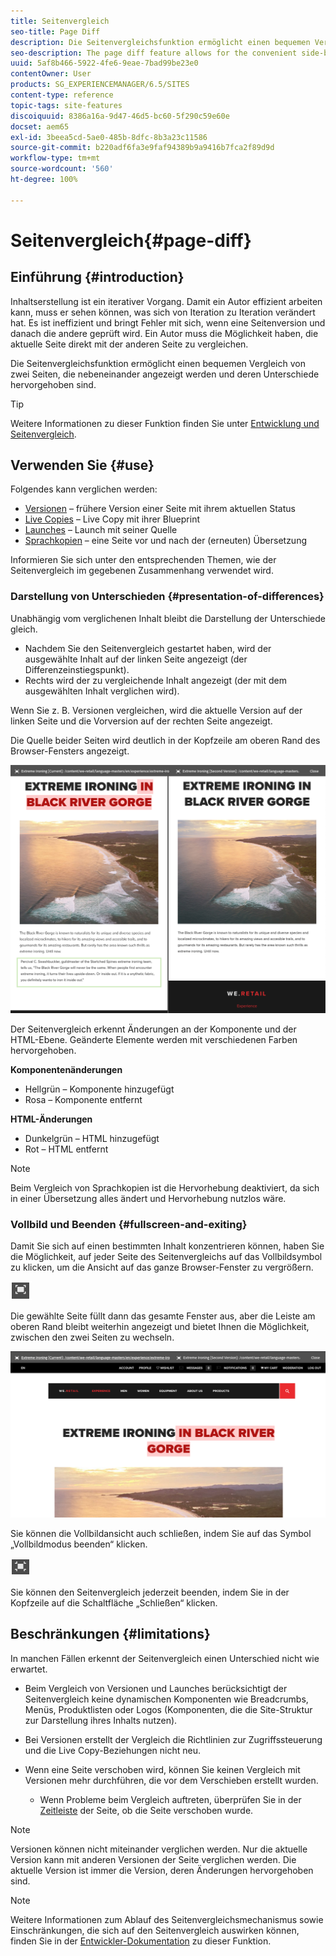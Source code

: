 ```yaml
---
title: Seitenvergleich
seo-title: Page Diff
description: Die Seitenvergleichsfunktion ermöglicht einen bequemen Vergleich von zwei Seiten, die nebeneinander angezeigt werden und deren Unterschiede hervorgehoben sind.
seo-description: The page diff feature allows for the convenient side-by-side comparison of two pages with their differences highlighted.
uuid: 5af8b466-5922-4fe6-9eae-7bad99be23e0
contentOwner: User
products: SG_EXPERIENCEMANAGER/6.5/SITES
content-type: reference
topic-tags: site-features
discoiquuid: 8386a16a-9d47-46d5-bc60-5f290c59e60e
docset: aem65
exl-id: 3beea5cd-5ae0-485b-8dfc-8b3a23c11586
source-git-commit: b220adf6fa3e9faf94389b9a9416b7fca2f89d9d
workflow-type: tm+mt
source-wordcount: '560'
ht-degree: 100%

---
```


# Seitenvergleich{#page-diff}

## Einführung {#introduction}

Inhaltserstellung ist ein iterativer Vorgang. Damit ein Autor effizient arbeiten kann, muss er sehen können, was sich von Iteration zu Iteration verändert hat. Es ist ineffizient und bringt Fehler mit sich, wenn eine Seitenversion und danach die andere geprüft wird. Ein Autor muss die Möglichkeit haben, die aktuelle Seite direkt mit der anderen Seite zu vergleichen.

Die Seitenvergleichsfunktion ermöglicht einen bequemen Vergleich von zwei Seiten, die nebeneinander angezeigt werden und deren Unterschiede hervorgehoben sind.

>[!TIP]
>
>Weitere Informationen zu dieser Funktion finden Sie unter [Entwicklung und Seitenvergleich](/help/sites-developing/pagediff.md#operation-details).

## Verwenden Sie {#use}

Folgendes kann verglichen werden:

* [Versionen](/help/sites-authoring/working-with-page-versions.md#comparing-a-version-with-current-page) – frühere Version einer Seite mit ihrem aktuellen Status
* [Live Copies](/help/sites-administering/msm-livecopy.md#comparing-a-live-copy-page-with-a-blueprint-page) – Live Copy mit ihrer Blueprint
* [Launches](/help/sites-authoring/launches-editing.md#comparing-a-launch-page-to-its-source-page) – Launch mit seiner Quelle
* [Sprachkopien](/help/sites-administering/tc-manage.md#comparing-language-copies) – eine Seite vor und nach der (erneuten) Übersetzung

Informieren Sie sich unter den entsprechenden Themen, wie der Seitenvergleich im gegebenen Zusammenhang verwendet wird.

### Darstellung von Unterschieden {#presentation-of-differences}

Unabhängig vom verglichenen Inhalt bleibt die Darstellung der Unterschiede gleich.

* Nachdem Sie den Seitenvergleich gestartet haben, wird der ausgewählte Inhalt auf der linken Seite angezeigt (der Differenzeinstiegspunkt).
* Rechts wird der zu vergleichende Inhalt angezeigt (der mit dem ausgewählten Inhalt verglichen wird).

Wenn Sie z. B. Versionen vergleichen, wird die aktuelle Version auf der linken Seite und die Vorversion auf der rechten Seite angezeigt.

Die Quelle beider Seiten wird deutlich in der Kopfzeile am oberen Rand des Browser-Fensters angezeigt.

![chlimage_1-109](assets/chlimage_1-109.png)

Der Seitenvergleich erkennt Änderungen an der Komponente und der HTML-Ebene. Geänderte Elemente werden mit verschiedenen Farben hervorgehoben.

**Komponentenänderungen**

* Hellgrün – Komponente hinzugefügt
* Rosa – Komponente entfernt

**HTML-Änderungen**

* Dunkelgrün – HTML hinzugefügt
* Rot – HTML entfernt

>[!NOTE]
>
>Beim Vergleich von Sprachkopien ist die Hervorhebung deaktiviert, da sich in einer Übersetzung alles ändert und Hervorhebung nutzlos wäre.

### Vollbild und Beenden {#fullscreen-and-exiting}

Damit Sie sich auf einen bestimmten Inhalt konzentrieren können, haben Sie die Möglichkeit, auf jeder Seite des Seitenvergleichs auf das Vollbildsymbol zu klicken, um die Ansicht auf das ganze Browser-Fenster zu vergrößern.

![](do-not-localize/chlimage_1-18.png)

Die gewählte Seite füllt dann das gesamte Fenster aus, aber die Leiste am oberen Rand bleibt weiterhin angezeigt und bietet Ihnen die Möglichkeit, zwischen den zwei Seiten zu wechseln.

![chlimage_1-110](assets/chlimage_1-110.png)

Sie können die Vollbildansicht auch schließen, indem Sie auf das Symbol „Vollbildmodus beenden“ klicken.

![](do-not-localize/chlimage_1-19.png)

Sie können den Seitenvergleich jederzeit beenden, indem Sie in der Kopfzeile auf die Schaltfläche „Schließen“ klicken.

## Beschränkungen {#limitations}

In manchen Fällen erkennt der Seitenvergleich einen Unterschied nicht wie erwartet.

* Beim Vergleich von Versionen und Launches berücksichtigt der Seitenvergleich keine dynamischen Komponenten wie Breadcrumbs, Menüs, Produktlisten oder Logos (Komponenten, die die Site-Struktur zur Darstellung ihres Inhalts nutzen).
* Bei Versionen erstellt der Vergleich die Richtlinien zur Zugriffssteuerung und die Live Copy-Beziehungen nicht neu.
* Wenn eine Seite verschoben wird, können Sie keinen Vergleich mit Versionen mehr durchführen, die vor dem Verschieben erstellt wurden.

   * Wenn Probleme beim Vergleich auftreten, überprüfen Sie in der [Zeitleiste](/help/sites-authoring/basic-handling.md#timeline) der Seite, ob die Seite verschoben wurde.

>[!NOTE]
>
>Versionen können nicht miteinander verglichen werden. Nur die aktuelle Version kann mit anderen Versionen der Seite verglichen werden. Die aktuelle Version ist immer die Version, deren Änderungen hervorgehoben sind.

>[!NOTE]
>
>Weitere Informationen zum Ablauf des Seitenvergleichsmechanismus sowie Einschränkungen, die sich auf den Seitenvergleich auswirken können, finden Sie in der [Entwickler-Dokumentation](/help/sites-developing/pagediff.md) zu dieser Funktion.
